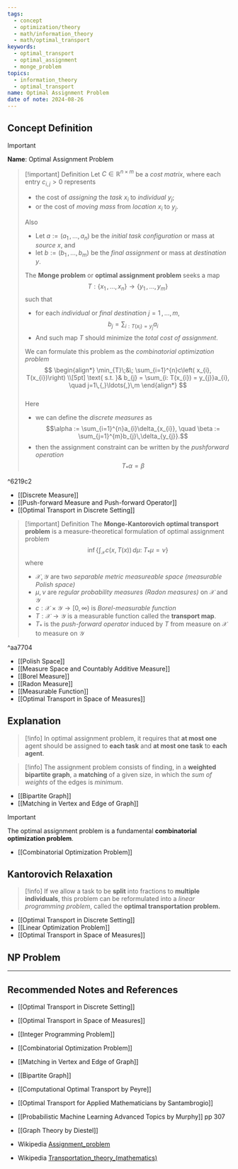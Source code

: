 ```yaml
---
tags:
  - concept
  - optimization/theory
  - math/information_theory
  - math/optimal_transport
keywords:
  - optimal_transport
  - optimal_assignment
  - monge_problem
topics:
  - information_theory
  - optimal_transport
name: Optimal Assignment Problem
date of note: 2024-08-26
---
```


## Concept Definition

>[!important]
>**Name**: Optimal Assignment Problem

>[!important] Definition
>Let $C \in \mathbb{R}^{n\times m}$ be a *cost matrix*, where each entry $c_{i,j} >0$ represents 
>- the cost of *assigning* the *task* $x_{i}$ to *individual* $y_{j}$;
>- or the cost of *moving mass* from *location* $x_{i}$ to $y_{j}$. 
>
>Also
>- Let $a := (a_{1} \,{,}\ldots{,}\,a_{n})$  be the *initial task configuration* or mass at *source* $x$, and 
>- let $b := (b_{1} \,{,}\ldots{,}\,b_{m})$ be the *final assignment* or mass at *destination* $y$.
>  
>The **Monge problem** or **optimal assignment problem** seeks a map $$T: \left\{ x_{1} \,{,}\ldots{,}\, x_{n}\right\} \to \left\{ y_{1} \,{,}\ldots{,}\, y_{m}\right\}$$ such that 
>- for each *individual* or *final destination* $j=1\,{,}\ldots{,}\,m$, $$b_{j} = \sum_{i: T(x_{i}) = y_{j}}a_{i}$$
>- And such map $T$ should minimize the *total cost of assignment*.
>
>We can formulate this problem as the *combinatorial optimization problem*
>$$
>\begin{align*}
> \min_{T}\;&\; \sum_{i=1}^{n}c\left( x_{i}, T(x_{i})\right) \\[5pt]
> \text{ s.t. }& b_{j} = \sum_{i: T(x_{i}) = y_{j}}a_{i}, \quad j=1\,{,}\ldots{,}\,m
>\end{align*}
>$$  
>Here
>- we can define the *discrete measures* as $$\alpha := \sum_{i=1}^{n}a_{i}\delta_{x_{i}}, \quad \beta := \sum_{j=1}^{m}b_{j}\,\delta_{y_{j}}.$$
>- then the assignment constraint can be written by the *pushforward operation*  $$T_{*}\alpha = \beta$$

^6219c2

- [[Discrete Measure]]
- [[Push-forward Measure and Push-forward Operator]]
- [[Optimal Transport in Discrete Setting]]

>[!important] Definition
>The **Monge-Kantorovich optimal transport problem** is a measure-theoretical  formulation of optimal assignment problem
>$$
>\inf\left\{ \int_{\mathcal{X}}c(x, T(x))\,d\mu:\; T_{*}\mu = \nu \right\} 
>$$
>where
>- $\mathcal{X}, \mathcal{Y}$ are two *separable metric measureable space (measurable Polish space)*
>- $\mu, \nu$ are *regular probability measures (Radon measures)* on $\mathcal{X}$ and $\mathcal{Y}$
>- $c: \mathcal{X}\times \mathcal{Y} \to [0, \infty)$ is *Borel-measurable function*
>- $T: \mathcal{X} \to \mathcal{Y}$ is a measurable function called the **transport map**.
>- $T_{*}$ is the *push-forward operator* induced by $T$ from measure on $\mathcal{X}$ to measure on $\mathcal{Y}$

^aa7704

- [[Polish Space]]
- [[Measure Space and Countably Additive Measure]]
- [[Borel Measure]]
- [[Radon Measure]]
- [[Measurable Function]]
- [[Optimal Transport in Space of Measures]]


## Explanation

>[!info]
>In optimal assignment problem, it requires that **at most one** agent should be assigned to **each task** and **at most one task** to **each agent**.


>[!info]
>The assignment problem consists of finding, in a **weighted bipartite graph**, a **matching** of a given size, in which the *sum of weights* of the edges is *minimum*.

- [[Bipartite Graph]]
- [[Matching in Vertex and Edge of Graph]]

>[!important]
>The optimal assignment problem is a fundamental **combinatorial optimization problem**.

- [[Combinatorial Optimization Problem]]


## Kantorovich Relaxation

>[!info]
>If we allow a task to be **split** into fractions to **multiple individuals**, this problem can be reformulated into a *linear programming problem*, called the **optimal transportation problem.**

- [[Optimal Transport in Discrete Setting]]
- [[Linear Optimization Problem]]
- [[Optimal Transport in Space of Measures]]


## NP Problem




-----------
##  Recommended Notes and References


- [[Optimal Transport in Discrete Setting]]
- [[Optimal Transport in Space of Measures]]
- [[Integer Programming Problem]]
- [[Combinatorial Optimization Problem]]


- [[Matching in Vertex and Edge of Graph]]
- [[Bipartite Graph]]


- [[Computational Optimal Transport by Peyre]]
- [[Optimal Transport for Applied Mathematicians by Santambrogio]]
- [[Probabilistic Machine Learning Advanced Topics by Murphy]] pp 307
- [[Graph Theory by Diestel]]
- Wikipedia [Assignment_problem](https://en.wikipedia.org/wiki/Assignment_problem)
- Wikipedia [Transportation_theory_(mathematics)](https://en.wikipedia.org/wiki/Transportation_theory_(mathematics))
